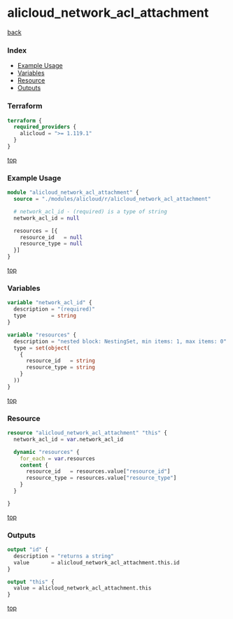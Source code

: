 # alicloud_network_acl_attachment

[back](../alicloud.md)

### Index

- [Example Usage](#example-usage)
- [Variables](#variables)
- [Resource](#resource)
- [Outputs](#outputs)

### Terraform

```terraform
terraform {
  required_providers {
    alicloud = ">= 1.119.1"
  }
}
```

[top](#index)

### Example Usage

```terraform
module "alicloud_network_acl_attachment" {
  source = "./modules/alicloud/r/alicloud_network_acl_attachment"

  # network_acl_id - (required) is a type of string
  network_acl_id = null

  resources = [{
    resource_id   = null
    resource_type = null
  }]
}
```

[top](#index)

### Variables

```terraform
variable "network_acl_id" {
  description = "(required)"
  type        = string
}

variable "resources" {
  description = "nested block: NestingSet, min items: 1, max items: 0"
  type = set(object(
    {
      resource_id   = string
      resource_type = string
    }
  ))
}
```

[top](#index)

### Resource

```terraform
resource "alicloud_network_acl_attachment" "this" {
  network_acl_id = var.network_acl_id

  dynamic "resources" {
    for_each = var.resources
    content {
      resource_id   = resources.value["resource_id"]
      resource_type = resources.value["resource_type"]
    }
  }

}
```

[top](#index)

### Outputs

```terraform
output "id" {
  description = "returns a string"
  value       = alicloud_network_acl_attachment.this.id
}

output "this" {
  value = alicloud_network_acl_attachment.this
}
```

[top](#index)